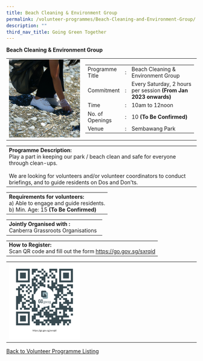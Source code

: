 ```yaml
---
title: Beach Cleaning & Environment Group
permalink: /volunteer-programmes/Beach-Cleaning-and-Environment-Group/
description: ""
third_nav_title: Going Green Together
---
```

**Beach Cleaning & Environment Group**

<table border="0" width="100%">
	<tr>
		<td width="40%">
			<img src="/images/Beach%20Cleaning%20&%20Environment%20Group%203.png" style="width=200px;height=auto;"/>
		</td>
		<td width="60%">
			<table border="0" width="100%">
				<tr>
					<td width="20%">
						Programme Title
					</td>
					<td width="5%">
						:
					</td>
					<td  width="75%">
						Beach Cleaning & Environment Group
					</td>
				</tr>
				<tr>
					<td width="20%">
						Commitment
					</td>
					<td width="5%">
						:
					</td>
					<td  width="75%">
						   Every Saturday, 2 hours per session <b>(From Jan 2023 onwards)</b>
					</td>
				</tr>
				<tr>
					<td width="20%">
						Time
					</td>
					<td width="5%">
						:
					</td>
					<td  width="75%">
						10am to 12noon
					</td>
				</tr>
				<tr>
					<td width="20%">
						No. of Openings
					</td>
					<td width="5%">
						:
					</td>
					<td  width="75%">
						10 <b>(To Be Confirmed)</b>
					</td>
				</tr>
				<tr>
					<td width="20%">
						Venue
					</td>
					<td width="5%">
						:
					</td>
					<td  width="75%">
						Sembawang Park
					</td>
				</tr>
			</table>
		</td>
	</tr>
</table>

<table border="0" width="100%">
	<tr>
		<td>
			<b>Programme Description:</b><br>
			Play a part in keeping our park / beach clean and safe for everyone through clean-ups.<br>
<br>We are looking for volunteers and/or volunteer coordinators to conduct briefings, and to guide residents on Dos and Don'ts. 
		</td>
	</tr>
</table>

<table border="0" width="100%">
	<tr>
		<td>
			<b>Requirements for volunteers:</b><br>
			a)    Able to engage and guide residents.<br>
b) Min. Age: 15 <b>(To Be Confirmed)</b>
		</td>
	</tr>
</table>

<table border="0" width="100%">
	<tr>
		<td>
			<b>Jointly Organised with :</b><br>Canberra Grassroots Organisations       
			&nbsp;
		</td>
	</tr>
</table>

<table border="0" width="100%">
	<tr>
		<td>
			<b>How to Register:</b><br>
			Scan QR code and fill out the form <a href="https://go.gov.sg/sxrqid">https://go.gov.sg/sxrqid</a><br>
		</td>
	</tr>
</table>

<table border="0" width="100%">
	<tr>
		<td width="40%">
			<img src="/images/Beach%20Cleaning%20&%20Environment.png" style="width=200px;height=auto;"/>
		</td>
		<td>
			&nbsp;
		</td>
	</tr>
	</table>
	
<a href="/volunteer-programmes/Programmes">
	Back to Volunteer Programme Listing
	</a>